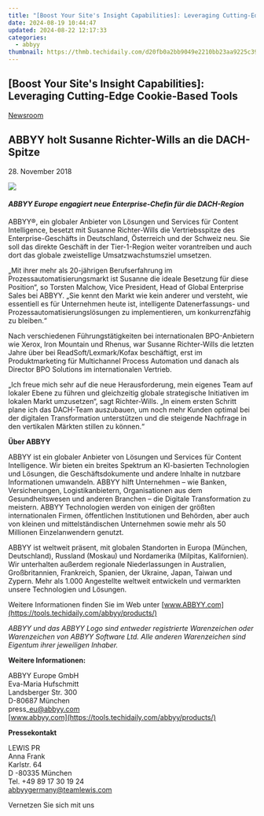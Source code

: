 ```yaml
---
title: "[Boost Your Site's Insight Capabilities]: Leveraging Cutting-Edge Cookie-Based Tools"
date: 2024-08-19 10:44:47
updated: 2024-08-22 12:17:33
categories:
  - abbyy
thumbnail: https://thmb.techidaily.com/d20fb0a2bb9049e2210bb23aa9225c390244059cedf35b9a34d45f9a041c8543.jpg
---
```


## [Boost Your Site's Insight Capabilities]: Leveraging Cutting-Edge Cookie-Based Tools

[Newsroom](https://tools.techidaily.com/abbyy/products/)

## ABBYY holt Susanne Richter-Wills an die DACH-Spitze

28\. November 2018

![](https://content.abbyy.com/-/media/project/abbyy/abbyy/branchtemplates/shutterstock_1272462163_1296-x-729.jpg?h=729&iar=0&w=1296)

#### _ABBYY Europe engagiert neue Enterprise-Chefin für die DACH-Region_ 

ABBYY®, ein globaler Anbieter von Lösungen und Services für Content Intelligence, besetzt mit Susanne Richter-Wills die Vertriebsspitze des Enterprise-Geschäfts in Deutschland, Österreich und der Schweiz neu. Sie soll das direkte Geschäft in der Tier-1-Region weiter vorantreiben und auch dort das globale zweistellige Umsatzwachstumsziel umsetzen.

„Mit ihrer mehr als 20-jährigen Berufserfahrung im Prozessautomatisierungsmarkt ist Susanne die ideale Besetzung für diese Position“, so Torsten Malchow, Vice President, Head of Global Enterprise Sales bei ABBYY. „Sie kennt den Markt wie kein anderer und versteht, wie essentiell es für Unternehmen heute ist, intelligente Datenerfassungs- und Prozessautomatisierungslösungen zu implementieren, um konkurrenzfähig zu bleiben.“

Nach verschiedenen Führungstätigkeiten bei internationalen BPO-Anbietern wie Xerox, Iron Mountain und Rhenus, war Susanne Richter-Wills die letzten Jahre über bei ReadSoft/Lexmark/Kofax beschäftigt, erst im Produktmarketing für Multichannel Process Automation und danach als Director BPO Solutions im internationalen Vertrieb.

„Ich freue mich sehr auf die neue Herausforderung, mein eigenes Team auf lokaler Ebene zu führen und gleichzeitig globale strategische Initiativen im lokalen Markt umzusetzen“, sagt Richter-Wills. „In einem ersten Schritt plane ich das DACH-Team auszubauen, um noch mehr Kunden optimal bei der digitalen Transformation unterstützen und die steigende Nachfrage in den vertikalen Märkten stillen zu können.“

**Über ABBYY**

ABBYY ist ein globaler Anbieter von Lösungen und Services für Content Intelligence. Wir bieten ein breites Spektrum an KI-basierten Technologien und Lösungen, die Geschäftsdokumente und andere Inhalte in nutzbare Informationen umwandeln. ABBYY hilft Unternehmen – wie Banken, Versicherungen, Logistikanbietern, Organisationen aus dem Gesundheitswesen und anderen Branchen – die Digitale Transformation zu meistern. ABBYY Technologien werden von einigen der größten internationalen Firmen, öffentlichen Institutionen und Behörden, aber auch von kleinen und mittelständischen Unternehmen sowie mehr als 50 Millionen Einzelanwendern genutzt.

ABBYY ist weltweit präsent, mit globalen Standorten in Europa (München, Deutschland), Russland (Moskau) und Nordamerika (Milpitas, Kalifornien). Wir unterhalten außerdem regionale Niederlassungen in Australien, Großbritannien, Frankreich, Spanien, der Ukraine, Japan, Taiwan und Zypern. Mehr als 1.000 Angestellte weltweit entwickeln und vermarkten unsere Technologien und Lösungen.

Weitere Informationen finden Sie im Web unter [www.ABBYY.com](https://tools.techidaily.com/abbyy/products/)

_ABBYY und das ABBYY Logo sind entweder registrierte Warenzeichen oder Warenzeichen von ABBYY Software Ltd. Alle anderen Warenzeichen sind Eigentum ihrer jeweiligen Inhaber._

  
**Weitere Informationen:**

ABBYY Europe GmbH  
Eva-Maria Hufschmitt  
Landsberger Str. 300  
D-80687 München  
press\_eu@abbyy.com  
[www.abbyy.com](https://tools.techidaily.com/abbyy/products/)

**Pressekontakt**

LEWIS PR  
Anna Frank  
Karlstr. 64  
D -80335 München  
Tel. +49 89 17 30 19 24  
[abbyygermany@teamlewis.com](https://tools.techidaily.com/abbyy/products/)

  
Vernetzen Sie sich mit uns

<ins class="adsbygoogle"
     style="display:block"
     data-ad-format="autorelaxed"
     data-ad-client="ca-pub-7571918770474297"
     data-ad-slot="1223367746"></ins>



<ins class="adsbygoogle"
     style="display:block"
     data-ad-client="ca-pub-7571918770474297"
     data-ad-slot="8358498916"
     data-ad-format="auto"
     data-full-width-responsive="true"></ins>
